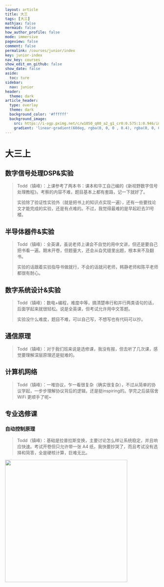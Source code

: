 ```yaml
---
layout: article
title: 大三
tags: [大三]
mathjax: false
mermaid: false
how_author_profile: false
mode: immersive
pageview: false
comment: false
permalink: /courses/junior/index
key: junior-index
nav_key: courses
show_edit_on_github: false
show_date: false
aside:
  toc: ture
sidebar:
  nav: junior
header:
  theme: dark
article_header:
  type: overlay
  theme: dark
  background_color: '#ffffff'
  background_image:
    src: https://i-ogp.pximg.net/c/w1050_q80_a2_g1_cr0:0.575:1:0.946/img-master/img/2018/11/02/01/28/24/71463831_p0_master1200.jpg
    gradient: 'linear-gradient(60deg, rgba(0, 0, 0 , 0.4), rgba(0, 0, 0, 0.1))'
---
```


<!--more-->

# 大三上

## 数字信号处理DSP&实验

> Todd（镇峰）：上课参考了两本书：课本和华工自己编的《新视野数字信号处理教程》。考察的内容不难，题目基本上都有套路，记一下就好了。
> 
> 实验除了验证性实验外（就是把书上的知识点实现一遍），还有一些要找论文才能完成的实验，还是有点难的。不过，我觉得最难的是早起赶去31号楼。

## 半导体器件&实验

> Todd（镇峰）：全英课，虽说老师上课会不自觉的用中文讲，但还是要自己把书看一遍。期末开卷，但题量大，还会从旮旯缝里出题，根本来不及翻书。
>
> 实验的话跟着实验指导书做就行，不会的话就问老师，韩静老师和陈平老师都很有耐心。

## 数字系统设计&实验

> Todd（镇峰）：数电+编程，难度中等，搞清楚串行和并行两类语句的话，后面学起来就很轻松。说是全英课，但考试允许用中文答题。
> 
> 实验没什么难度，题目不难，可以自己写，不想写也有代码可以抄。

## 通信原理

> Todd（镇峰）：对于我们班来说是选修课，我没有报，但去听了几次课，感觉要理解深层原理还是挺难的。

## 计算机网络

> Todd（镇峰）：一堆协议，乍一看很复杂（确实很复杂），不过从简单的协议学起，一步步理解协议背后的逻辑，还是挺inspiring的。学完之后装宿舍 WiFi 更顺手了呢~

## 专业选修课

### 自动控制原理

> Todd（镇峰）：基础是拉普拉斯变换，主要讨论怎么样让系统稳定，并且响应快速。考试开卷但只允许带一张 A4 纸，我快要抄哭了，而且考试没有选择和简答，全是硬核计算，巨难无比。

<img src="https://i.loli.net/2021/01/04/LWXhkcU9ifQGblw.jpg" width="400">
